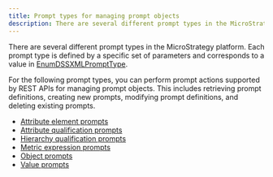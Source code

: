 ```yaml
---
title: Prompt types for managing prompt objects
description: There are several different prompt types in the MicroStrategy platform. Each prompt type is defined by a specific set of parameters and corresponds to a value in EnumDSSXMLPromptType.
---
```


There are several different prompt types in the MicroStrategy platform. Each prompt type is defined by a specific set of parameters and corresponds to a value in [EnumDSSXMLPromptType](https://www2.microstrategy.com/producthelp/2021/WebAPIReference/com/microstrategy/webapi/EnumDSSXMLPromptType.html).

For the following prompt types, you can perform prompt actions supported by REST APIs for managing prompt objects. This includes retrieving prompt definitions, creating new prompts, modifying prompt definitions, and deleting existing prompts.

- [Attribute element prompts](./attribute-element-prompts.md)
- [Attribute qualification prompts](./attribute-qualification-prompts.md)
- [Hierarchy qualification prompts](./hierarchy-qualification-prompts.md)
- [Metric expression prompts](./metric-expression-prompts.md)
- [Object prompts](./object-prompts.md)
- [Value prompts](./value-prompts.md)
